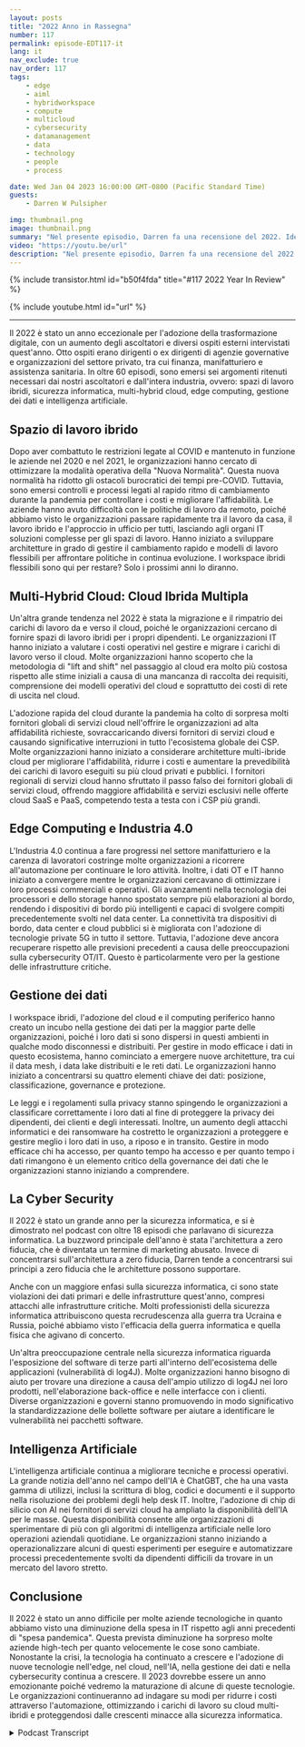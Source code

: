 ```yaml
---
layout: posts
title: "2022 Anno in Rassegna"
number: 117
permalink: episode-EDT117-it
lang: it
nav_exclude: true
nav_order: 117
tags:
    - edge
    - aiml
    - hybridworkspace
    - compute
    - multicloud
    - cybersecurity
    - datamanagement
    - data
    - technology
    - people
    - process

date: Wed Jan 04 2023 16:00:00 GMT-0800 (Pacific Standard Time)
guests:
    - Darren W Pulsipher

img: thumbnail.png
image: thumbnail.png
summary: "Nel presente episodio, Darren fa una recensione del 2022. Identifica gli argomenti più discussi nel podcast nel 2022, tra cui la gestione dei dati, l'intelligenza artificiale, la sicurezza informatica, il computing in edge e gli spazi di lavoro ibridi."
video: "https://youtu.be/url"
description: "Nel presente episodio, Darren fa una recensione del 2022. Identifica gli argomenti più discussi nel podcast nel 2022, tra cui la gestione dei dati, l'intelligenza artificiale, la sicurezza informatica, il computing in edge e gli spazi di lavoro ibridi."
---
```


<div>
{% include transistor.html id="b50f4fda" title="#117 2022 Year In Review" %}

{% include youtube.html id="url" %}
</div>

---

Il 2022 è stato un anno eccezionale per l'adozione della trasformazione digitale, con un aumento degli ascoltatori e diversi ospiti esterni intervistati quest'anno. Otto ospiti erano dirigenti o ex dirigenti di agenzie governative e organizzazioni del settore privato, tra cui finanza, manifatturiero e assistenza sanitaria. In oltre 60 episodi, sono emersi sei argomenti ritenuti necessari dai nostri ascoltatori e dall'intera industria, ovvero: spazi di lavoro ibridi, sicurezza informatica, multi-hybrid cloud, edge computing, gestione dei dati e intelligenza artificiale.

## Spazio di lavoro ibrido

Dopo aver combattuto le restrizioni legate al COVID e mantenuto in funzione le aziende nel 2020 e nel 2021, le organizzazioni hanno cercato di ottimizzare la modalità operativa della "Nuova Normalità". Questa nuova normalità ha ridotto gli ostacoli burocratici dei tempi pre-COVID. Tuttavia, sono emersi controlli e processi legati al rapido ritmo di cambiamento durante la pandemia per controllare i costi e migliorare l'affidabilità. Le aziende hanno avuto difficoltà con le politiche di lavoro da remoto, poiché abbiamo visto le organizzazioni passare rapidamente tra il lavoro da casa, il lavoro ibrido e l'approccio in ufficio per tutti, lasciando agli organi IT soluzioni complesse per gli spazi di lavoro. Hanno iniziato a sviluppare architetture in grado di gestire il cambiamento rapido e modelli di lavoro flessibili per affrontare politiche in continua evoluzione. I workspace ibridi flessibili sono qui per restare? Solo i prossimi anni lo diranno.

## Multi-Hybrid Cloud: Cloud Ibrida Multipla

Un'altra grande tendenza nel 2022 è stata la migrazione e il rimpatrio dei carichi di lavoro da e verso il cloud, poiché le organizzazioni cercano di fornire spazi di lavoro ibridi per i propri dipendenti. Le organizzazioni IT hanno iniziato a valutare i costi operativi nel gestire e migrare i carichi di lavoro verso il cloud. Molte organizzazioni hanno scoperto che la metodologia di "lift and shift" nel passaggio al cloud era molto più costosa rispetto alle stime iniziali a causa di una mancanza di raccolta dei requisiti, comprensione dei modelli operativi del cloud e soprattutto dei costi di rete di uscita nel cloud.

L'adozione rapida del cloud durante la pandemia ha colto di sorpresa molti fornitori globali di servizi cloud nell'offrire le organizzazioni ad alta affidabilità richieste, sovraccaricando diversi fornitori di servizi cloud e causando significative interruzioni in tutto l'ecosistema globale dei CSP. Molte organizzazioni hanno iniziato a considerare architetture multi-ibride cloud per migliorare l'affidabilità, ridurre i costi e aumentare la prevedibilità dei carichi di lavoro eseguiti su più cloud privati e pubblici. I fornitori regionali di servizi cloud hanno sfruttato il passo falso dei fornitori globali di servizi cloud, offrendo maggiore affidabilità e servizi esclusivi nelle offerte cloud SaaS e PaaS, competendo testa a testa con i CSP più grandi.

## Edge Computing e Industria 4.0

L'Industria 4.0 continua a fare progressi nel settore manifatturiero e la carenza di lavoratori costringe molte organizzazioni a ricorrere all'automazione per continuare le loro attività. Inoltre, i dati OT e IT hanno iniziato a convergere mentre le organizzazioni cercavano di ottimizzare i loro processi commerciali e operativi. Gli avanzamenti nella tecnologia dei processori e dello storage hanno spostato sempre più elaborazioni al bordo, rendendo i dispositivi di bordo più intelligenti e capaci di svolgere compiti precedentemente svolti nel data center. La connettività tra dispositivi di bordo, data center e cloud pubblici si è migliorata con l'adozione di tecnologie private 5G in tutto il settore. Tuttavia, l'adozione deve ancora recuperare rispetto alle previsioni precedenti a causa delle preoccupazioni sulla cybersecurity OT/IT. Questo è particolarmente vero per la gestione delle infrastrutture critiche.

## Gestione dei dati

I workspace ibridi, l'adozione del cloud e il computing periferico hanno creato un incubo nella gestione dei dati per la maggior parte delle organizzazioni, poiché i loro dati si sono dispersi in questi ambienti in qualche modo disconnessi e distribuiti. Per gestire in modo efficace i dati in questo ecosistema, hanno cominciato a emergere nuove architetture, tra cui il data mesh, i data lake distribuiti e le reti dati. Le organizzazioni hanno iniziato a concentrarsi su quattro elementi chiave dei dati: posizione, classificazione, governance e protezione.

Le leggi e i regolamenti sulla privacy stanno spingendo le organizzazioni a classificare correttamente i loro dati al fine di proteggere la privacy dei dipendenti, dei clienti e degli interessati. Inoltre, un aumento degli attacchi informatici e dei ransomware ha costretto le organizzazioni a proteggere e gestire meglio i loro dati in uso, a riposo e in transito. Gestire in modo efficace chi ha accesso, per quanto tempo ha accesso e per quanto tempo i dati rimangono è un elemento critico della governance dei dati che le organizzazioni stanno iniziando a comprendere.

## La Cyber Security

Il 2022 è stato un grande anno per la sicurezza informatica, e si è dimostrato nel podcast con oltre 18 episodi che parlavano di sicurezza informatica. La buzzword principale dell'anno è stata l'architettura a zero fiducia, che è diventata un termine di marketing abusato. Invece di concentrarsi sull'architettura a zero fiducia, Darren tende a concentrarsi sui principi a zero fiducia che le architetture possono supportare.

Anche con un maggiore enfasi sulla sicurezza informatica, ci sono state violazioni dei dati primari e delle infrastrutture quest'anno, compresi attacchi alle infrastrutture critiche. Molti professionisti della sicurezza informatica attribuiscono questa recrudescenza alla guerra tra Ucraina e Russia, poiché abbiamo visto l'efficacia della guerra informatica e quella fisica che agivano di concerto.

Un'altra preoccupazione centrale nella sicurezza informatica riguarda l'esposizione del software di terze parti all'interno dell'ecosistema delle applicazioni (vulnerabilità di log4J). Molte organizzazioni hanno bisogno di aiuto per trovare una direzione a causa dell'ampio utilizzo di log4J nei loro prodotti, nell'elaborazione back-office e nelle interfacce con i clienti. Diverse organizzazioni e governi stanno promuovendo in modo significativo la standardizzazione delle bollette software per aiutare a identificare le vulnerabilità nei pacchetti software.

## Intelligenza Artificiale

L'intelligenza artificiale continua a migliorare tecniche e processi operativi. La grande notizia dell'anno nel campo dell'IA è ChatGBT, che ha una vasta gamma di utilizzi, inclusi la scrittura di blog, codici e documenti e il supporto nella risoluzione dei problemi degli help desk IT. Inoltre, l'adozione di chip di silicio con AI nei fornitori di servizi cloud ha ampliato la disponibilità dell'IA per le masse. Questa disponibilità consente alle organizzazioni di sperimentare di più con gli algoritmi di intelligenza artificiale nelle loro operazioni aziendali quotidiane. Le organizzazioni stanno iniziando a operazionalizzare alcuni di questi esperimenti per eseguire e automatizzare processi precedentemente svolti da dipendenti difficili da trovare in un mercato del lavoro stretto.

## Conclusione

Il 2022 è stato un anno difficile per molte aziende tecnologiche in quanto abbiamo visto una diminuzione della spesa in IT rispetto agli anni precedenti di "spesa pandemica". Questa prevista diminuzione ha sorpreso molte aziende high-tech per quanto velocemente le cose sono cambiate. Nonostante la crisi, la tecnologia ha continuato a crescere e l'adozione di nuove tecnologie nell'edge, nel cloud, nell'IA, nella gestione dei dati e nella cybersecurity continua a crescere. Il 2023 dovrebbe essere un anno emozionante poiché vedremo la maturazione di alcune di queste tecnologie. Le organizzazioni continueranno ad indagare su modi per ridurre i costi attraverso l'automazione, ottimizzando i carichi di lavoro su cloud multi-ibridi e proteggendosi dalle crescenti minacce alla sicurezza informatica.



<details>
<summary> Podcast Transcript </summary>

<p></p>

</details>
